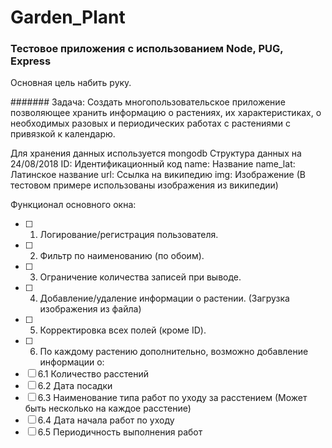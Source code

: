 # Garden_Plant
### Тестовое приложения с использованием Node, PUG, Express
Основная цель набить руку.

####### Задача: Создать многопользовательское приложение позволяющее хранить информацию о растениях, их характеристиках, о необходимых разовых и периодических работах с растениями с привязкой к календарю.

Для хранения данных используется mongodb
Структура данных на 24/08/2018
ID:       Идентификационный код
name:     Название
name_lat: Латинское название
url:      Ссылка на википедию
img:      Изображение (В тестовом примере использованы изображения из википедии)

Функционал основного окна:
- [ ] 1. Логирование/регистрация пользователя.
- [ ] 2. Фильтр по наименованию (по обоим).
- [ ] 3. Ограничение количества записей при выводе.
- [ ] 4. Добавление/удаление информации о растении. (Загрузка изображения из файла)
- [ ] 5. Корректировка всех полей (кроме ID).
- [ ] 6. По каждому растению дополнительно, возможно добавление информации о:
- [ ]   6.1 Количество расстений
- [ ]   6.2 Дата посадки
- [ ]   6.3 Наименование типа работ по уходу за расстением (Может быть несколько на каждое расстение)
- [ ]   6.4 Дата начала работ по уходу
- [ ]   6.5 Периодичность выполнения работ
